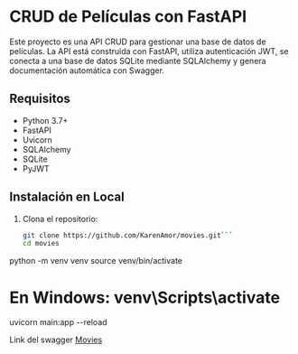 # CRUD de Películas con FastAPI

Este proyecto es una API CRUD para gestionar una base de datos de películas. La API está construida con FastAPI, utiliza autenticación JWT, se conecta a una base de datos SQLite mediante SQLAlchemy y genera documentación automática con Swagger.

## Requisitos

- Python 3.7+
- FastAPI
- Uvicorn
- SQLAlchemy
- SQLite
- PyJWT

## Instalación en Local

1. Clona el repositorio:
   ```bash
   git clone https://github.com/KarenAmor/movies.git```
   cd movies

python -m venv venv
source venv/bin/activate  
# En Windows: venv\Scripts\activate
uvicorn main:app --reload


Link del swagger
[Movies](https://movies-1-16a7.onrender.com/docs)




